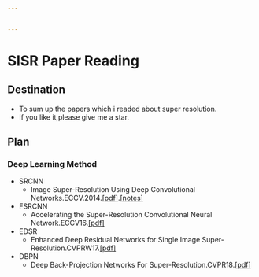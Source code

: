 ```yaml
---


---
```


<h1 id="sisr-paper-reading">SISR Paper Reading</h1>
<h2 id="destination">Destination</h2>
<ul>
<li>To sum up the papers which i readed about super resolution.</li>
<li>If you like it,please give me a star.</li>
</ul>
<h2 id="plan">Plan</h2>
<h3 id="deep-learning-method">Deep Learning Method</h3>
<ul>
<li>SRCNN
<ul>
<li>Image Super-Resolution Using Deep Convolutional Networks.ECCV.2014.<a href="https://arxiv.org/pdf/1501.00092">[pdf]</a>.<a href="https://github.com/mynameiziji/mynameiziji.github.io/blob/master/SRCNN.md">[notes]</a></li>
</ul>
</li>
<li>FSRCNN
<ul>
<li>Accelerating the Super-Resolution Convolutional Neural Network.ECCV16.<a href="https://arxiv.org/pdf/1608.00367">[pdf]</a></li>
</ul>
</li>
<li>EDSR
<ul>
<li>Enhanced Deep Residual Networks for Single Image Super-Resolution.CVPRW17.<a href="https://arxiv.org/pdf/1707.02921">[pdf]</a></li>
</ul>
</li>
<li>DBPN
<ul>
<li>Deep Back-Projection Networks For Super-Resolution.CVPR18.<a href="https://arxiv.org/pdf/1803.02735">[pdf]</a></li>
</ul>
</li>
</ul>


